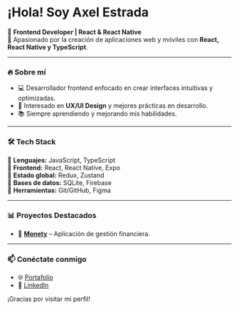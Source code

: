 # ¡Hola! Soy Axel Estrada

🚀 **Frontend Developer | React & React Native**  
📍 Apasionado por la creación de aplicaciones web y móviles con **React, React Native y TypeScript**.  

---

### 🔥 Sobre mí
- 💻 Desarrollador frontend enfocado en crear interfaces intuitivas y optimizadas.
- 🎨 Interesado en **UX/UI Design** y mejores prácticas en desarrollo.
- 📚 Siempre aprendiendo y mejorando mis habilidades.

---

### 🛠 Tech Stack
🔹 **Lenguajes:** JavaScript, TypeScript  
🔹 **Frontend:** React, React Native, Expo  
🔹 **Estado global:** Redux, Zustand  
🔹 **Bases de datos:** SQLite, Firebase  
🔹 **Herramientas:** Git/GitHub, Figma

---

### 📊 Proyectos Destacados
- 📱 **[Monety](https://github.com/axelestrada/monety)** – Aplicación de gestión financiera.

---

### 📫 Conéctate conmigo
- 🌐 [Portafolio](https://axelestrada.github.io)  
- 🔗 [LinkedIn](https://www.linkedin.com/in/axelestradadev)  

¡Gracias por visitar mi perfil!
